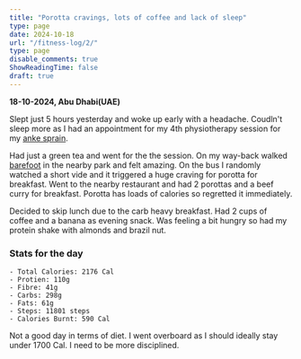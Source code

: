 ```yaml
---
title: "Porotta cravings, lots of coffee and lack of sleep"
type: page
date: 2024-10-18
url: "/fitness-log/2/"
type: page
disable_comments: true
ShowReadingTime: false
draft: true
---
```

**18-10-2024, Abu Dhabi(UAE)**

Slept just 5 hours yesterday and woke up early with a headache. Coudln't sleep more as I had an appointment for my 4th physiotherapy session for my [anke sprain](journal/ankle-sprain/). 

Had just a green tea and went for the the session. On my way-back walked [barefoot](/journal/barefoot) in the nearby park and felt amazing. On the bus I randomly watched a short vide and it triggered a huge craving for porotta for breakfast. Went to the nearby restaurant and had 2 porottas and a beef curry for breakfast. Porotta has loads of calories so regretted it immediately.

Decided to skip lunch due to the carb heavy breakfast. Had 2 cups of coffee and a banana as evening snack. Was feeling a bit hungry so had my protein shake with almonds and brazil nut.





### Stats for the day


```
- Total Calories: 2176 Cal
- Protien: 110g
- Fibre: 41g
- Carbs: 298g
- Fats: 61g
- Steps: 11801 steps
- Calories Burnt: 590 Cal

```


Not a good day in terms of diet. I went overboard as I should ideally stay under 1700 Cal. I need to be more disciplined.




